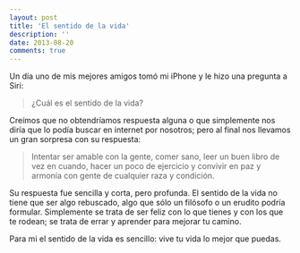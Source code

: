 ```yaml
---
layout: post
title: 'El sentido de la vida'
description: ''
date: 2013-08-20
comments: true
---
```


Un día uno de mis mejores amigos tomó mi iPhone y le hizo una pregunta a Siri:

> ¿Cuál es el sentido de la vida?

Creímos que no obtendríamos respuesta alguna o que simplemente nos diría que lo podía buscar en internet por nosotros; pero al final nos llevamos un gran sorpresa con su respuesta:

> Intentar ser amable con la gente, comer sano, leer un buen libro de vez en cuando, hacer un poco de ejercicio y convivir en paz y armonía con gente de cualquier raza y condición.

Su respuesta fue sencilla y corta, pero profunda. El sentido de la vida no tiene que ser algo rebuscado, algo que sólo un filósofo o un erudito podría formular. Simplemente se trata de ser feliz con lo que tienes y con los que te rodean; se trata de errar y aprender para mejorar tu camino.

Para mi el sentido de la vida es sencillo: vive tu vida lo mejor que puedas.
